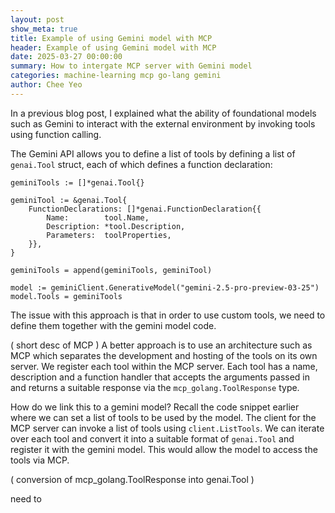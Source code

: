 ```yaml
---
layout: post
show_meta: true
title: Example of using Gemini model with MCP
header: Example of using Gemini model with MCP
date: 2025-03-27 00:00:00
summary: How to intergate MCP server with Gemini model
categories: machine-learning mcp go-lang gemini
author: Chee Yeo
---
```


In a previous blog post, I explained what the ability of foundational models such as Gemini to interact with the external environment by invoking tools using function calling.

The Gemini API allows you to define a list of tools by defining a list of `genai.Tool` struct, each of which defines a function declaration:
```
geminiTools := []*genai.Tool{}

geminiTool := &genai.Tool{
    FunctionDeclarations: []*genai.FunctionDeclaration{{
        Name:        tool.Name,
        Description: *tool.Description,
        Parameters:  toolProperties,
    }},
}

geminiTools = append(geminiTools, geminiTool)

model := geminiClient.GenerativeModel("gemini-2.5-pro-preview-03-25")
model.Tools = geminiTools
```

The issue with this approach is that in order to use custom tools, we need to define them together with the gemini model code. 


( short desc of MCP )
A better approach is to use an architecture such as MCP which separates the development and hosting of the tools on its own server. We register each tool within the MCP server. Each tool has a name, description and a function handler that accepts the arguments passed in and returns a suitable response via the `mcp_golang.ToolResponse` type.

How do we link this to a gemini model? Recall the code snippet earlier where we can set a list of tools to be used by the model. The client for the MCP server can invoke a list of tools using `client.ListTools`. We can iterate over each tool and convert it into a suitable format of `genai.Tool` and register it with the gemini model. This would allow the model to access the tools via MCP.

( conversion of mcp_golang.ToolResponse into genai.Tool )

need to 

